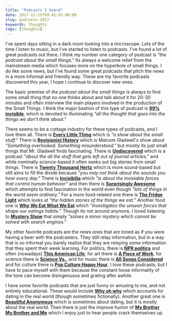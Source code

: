 ```yaml
---
title: "Podcasts I heard"
date: 2017-12-15T09:41:01-06:00
slug: podcasts-2017
keywords: thoughts
tags: [thoughts]
---
```


I've spent days sitting in a dark room looking into a microscope. Lots of
the time I listen to music, but I've started to listen to podcasts. I've
found a lot of great podcasts out there. I think my number one category of
podcast is “*the podcast about the small things*.” Its always
a welcome relief from the mainstream media which focuses more on the
hyperbole of small things. I do like some news, but I've found some great
podcasts that pitch the news in a more informal and friendly way. These
are my favorite podcasts discovered this year, I hope I continue to
discover new ones.


The basic premise of *the podcast about the small things* is always to find
some small thing that no one thinks about and talk about it for 20-30
minutes and often interview the main players involved in the production
of the Small Things. I think the major bastion of this type of podcast is
**[99% invisible](https://99percentinvisible.org/)**, which is devoted to
illuminating *"all the thought that goes into the things we don’t think
about."*

There seems to be a cottage industry for these types of podcasts, and
I love them all. There is **[Every Little
Thing](https://gimletmedia.com/every-little-thing/)** which is *"a show
about the small stuff."* There is **[Revisionist
History](http://revisionisthistory.com/about)** which is Malcom Gladwell's
show about *"Something overlooked. Something misunderstood."* but mostly
its just small things that Mr. Gladwell finds fascinating. There is
**[Undiscovered](http://www.undiscoveredpodcast.org/)** which is a podcast
*"about the all the stuff that gets left out of journal articles,"* and
while nominally science-based it often seeks out big stories from small
things. There is **[Twenty Thousand Hertz](https://www.20k.org/)** which
is more sound-based but still aims to fill the divide because *"you may
not think about the sounds you hear every day."* There is
**[Invisibilia](http://www.npr.org/podcasts/510307/invisibilia)** which
*"is about the invisiable forces that control human behavior"* and then
there is **[Surprisingly
Awesome](https://gimletmedia.com/surprisingly-awesome/)** which attempts
to find fascination in the world even though *"lots of things in the world
seem ordinary."* For a more food-related one there is **[The Fridge
Light](http://www.cbc.ca/mediacentre/program/the-fridge-light)** which
looks at *"the hidden stories of the things we eat."* Another food one is
**[Why We Eat What We
Eat](http://creative.gimletmedia.com/show/why-we-eat-what-we-eat/about/)**
which *"investigates the unseen forces that shape our eatings habits.*"
Though its not around anymore, I loved listening to **[Mystery
Show](https://gimletmedia.com/mystery-show/)** that simply *"solves
a minor mystery which cannot be solved with search engines."*





My other favorite podcasts are the news ones that are toned as if you were having a beer with the podcasters. They still relay information, but in a way that is so informal you barely realize that they are relaying some information that they spent their week learning. For politics, there is **[NPR politics](http://www.npr.org/podcasts/510310/npr-politics-podcast)** and often (nowadays) **[This American Life](https://www.thisamericanlife.org/podcast)**, for art there is **[A Piece of Work](https://www.moma.org/calendar/exhibitions/3860)**, for science there is **[Science Vs.](https://gimletmedia.com/science-vs/)**, and for music there is **[All Songs Considered](http://www.npr.org/podcasts/510019/all-songs-considered)** and for culture there is **[Pop Culture Happy Hour](http://www.npr.org/sections/monkeysee/129472378/pop-culture-happy-hour/)**. I love these podcasts, but I have to pace myself with them because the constant loose informality of the tone can become disingenuous and grating after awhile.



I have some favorite podcasts that are just funny or amusing to me, and
not entirely educational. These would include **[Why oh
why](http://www.whyohwhyradio.com/)** which accounts for dating in the
real world (though sometimes fictionally). Another great one is
**[Beautiful
Anonymous](http://www.earwolf.com/show/beautiful-anonymous/)** which is
sometimes about dating, but it is mostly about the real world. Then there
is just the improve humor of **[My Brother My Brother and
Me](http://www.maximumfun.org/shows/my-brother-my-brother-and-me)** which
I enjoy just to hear people crack themselves up.



